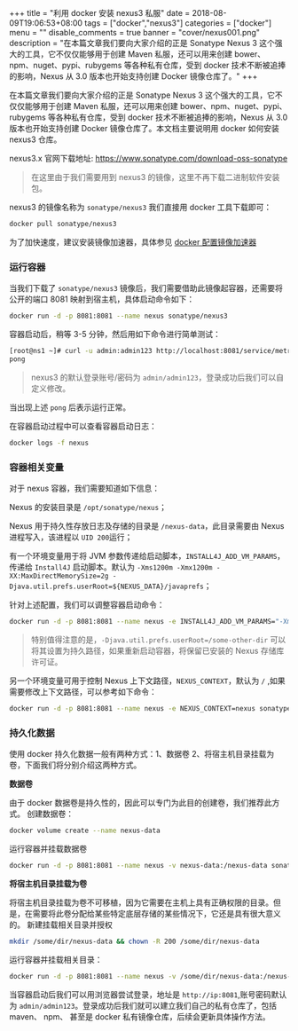 +++
title = "利用 docker 安装 nexus3 私服"
date = 2018-08-09T19:06:53+08:00
tags = ["docker","nexus3"]
categories = ["docker"]
menu = ""
disable_comments = true
banner = "cover/nexus001.png"
description = "在本篇文章我们要向大家介绍的正是 Sonatype Nexus 3 这个强大的工具，它不仅仅能够用于创建 Maven 私服，还可以用来创建 bower、npm、nuget、pypi、rubygems 等各种私有仓库，受到 docker 技术不断被追捧的影响，Nexus 从 3.0 版本也开始支持创建 Docker 镜像仓库了。"
+++

在本篇文章我们要向大家介绍的正是 Sonatype Nexus 3 这个强大的工具，它不仅仅能够用于创建 Maven 私服，还可以用来创建 bower、npm、nuget、pypi、rubygems 等各种私有仓库，受到 docker 技术不断被追捧的影响，Nexus 从 3.0 版本也开始支持创建 Docker 镜像仓库了。本文档主要说明用 docker 如何安装 nexus3 仓库。

nexus3.x 官网下载地址: <https://www.sonatype.com/download-oss-sonatype>
  
  > 在这里由于我们需要用到 nexus3 的镜像，这里不再下载二进制软件安装包。

nexus3 的镜像名称为 `sonatype/nexus3` 我们直接用 docker 工具下载即可：
  ```bash
  docker pull sonatype/nexus3
  ```

为了加快速度，建议安装镜像加速器，具体参见 [docker 配置镜像加速器](https://yeaheo.com/post/docker-image-accelerator-installation/)

### 运行容器

当我们下载了 `sonatype/nexus3` 镜像后，我们需要借助此镜像起容器，还需要将公开的端口 8081 映射到宿主机，具体启动命令如下：
  ```bash
  docker run -d -p 8081:8081 --name nexus sonatype/nexus3
  ```

容器启动后，稍等 3-5 分钟，然后用如下命令进行简单测试：
  ```bash
  [root@ns1 ~]# curl -u admin:admin123 http://localhost:8081/service/metrics/ping
  pong
  ```

  > nexus3 的默认登录账号/密码为 `admin/admin123`，登录成功后我们可以自定义修改。

当出现上述 `pong` 后表示运行正常。

在容器启动过程中可以查看容器启动日志：
  ```bash
  docker logs -f nexus
  ```

### 容器相关变量

对于 nexus 容器，我们需要知道如下信息：

Nexus 的安装目录是 `/opt/sonatype/nexus`；

Nexus 用于持久性存放日志及存储的目录是 `/nexus-data`，此目录需要由 Nexus 进程写入，该进程以 `UID 200`运行；

有一个环境变量用于将 JVM 参数传递给启动脚本，`INSTALL4J_ADD_VM_PARAMS`，传递给 `Install4J` 启动脚本。默认为 `-Xms1200m -Xmx1200m -XX:MaxDirectMemorySize=2g -Djava.util.prefs.userRoot=${NEXUS_DATA}/javaprefs`；

针对上述配置，我们可以调整容器启动命令：
  ```bash
  docker run -d -p 8081:8081 --name nexus -e INSTALL4J_ADD_VM_PARAMS="-Xms2g -Xmx2g -XX:MaxDirectMemorySize=3g  -Djava.util.prefs.userRoot=/some-other-dir" sonatype/nexus3
  ```
  
  > 特别值得注意的是，`-Djava.util.prefs.userRoot=/some-other-dir` 可以将其设置为持久路径，如果重新启动容器，将保留已安装的 Nexus 存储库许可证。

另一个环境变量可用于控制 Nexus 上下文路径，`NEXUS_CONTEXT`，默认为 `/` ,如果需要修改上下文路径，可以参考如下命令：
  ```bash
  docker run -d -p 8081:8081 --name nexus -e NEXUS_CONTEXT=nexus sonatype/nexus3
  ```

### 持久化数据
使用 docker 持久化数据一般有两种方式：1、数据卷 2、将宿主机目录挂载为卷，下面我们将分别介绍这两种方式。

**数据卷**

由于 docker 数据卷是持久性的，因此可以专门为此目的创建卷，我们推荐此方式。
创建数据卷：
  ```bash
  docker volume create --name nexus-data
  ```

运行容器并挂载数据卷
  ```bash
  docker run -d -p 8081:8081 --name nexus -v nexus-data:/nexus-data sonatype/nexus3
  ```

**将宿主机目录挂载为卷**

将宿主机目录挂载为卷不可移植，因为它需要在主机上具有正确权限的目录。但是，在需要将此卷分配给某些特定底层存储的某些情况下，它还是具有很大意义的。
新建挂载相关目录并授权
  ```bash
  mkdir /some/dir/nexus-data && chown -R 200 /some/dir/nexus-data
  ```

运行容器并挂载相关目录：
  ```bash
  docker run -d -p 8081:8081 --name nexus -v /some/dir/nexus-data:/nexus-data sonatype/nexus3
  ```

当容器启动后我们可以用浏览器尝试登录，地址是 `http://ip:8081`,账号密码默认为 `admin/admin123`。登录成功后我们就可以建立我们自己的私有仓库了，包括 maven、 npm、 甚至是 docker 私有镜像仓库，后续会更新具体操作方法。


